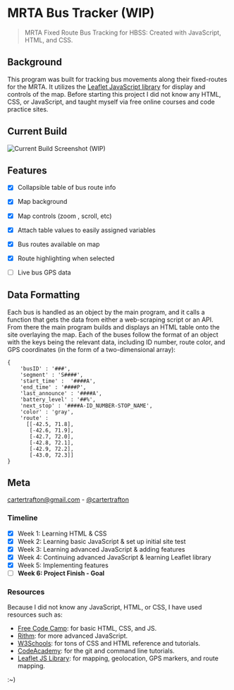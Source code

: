 # MRTA Bus Tracker (WIP)
>MRTA Fixed Route Bus Tracking for HBSS: Created with JavaScript, HTML, and CSS.

## Background
This program was built for tracking bus movements along their fixed-routes for the MRTA.
It utilizes the [Leaflet JavaScript library](https://github.com/Leaflet/Leaflet)
for display and controls of the map. Before starting this project I did not know any HTML, CSS, or JavaScript, and taught myself via free online courses and code practice sites.

## Current Build
![Current Build Screenshot (WIP)](https://i.imgur.com/K4XAA7J.png)

## Features
- [x] Collapsible table of bus route info
- [x] Map background
- [x] Map controls (zoom , scroll, etc)
- [x] Attach table values to easily assigned variables
- [x] Bus routes available on map
- [x] Route highlighting when selected
- [ ] Live bus GPS data


## Data Formatting
Each bus is handled as an object by the main program, and it calls a function that gets the data from either a web-scraping script or an API. From there the main program builds and displays an HTML table onto the site overlaying the map. Each of the buses follow the format of an object with the keys being the relevant data, including ID number, route color, and GPS coordinates (in the form of a two-dimensional array):

```
{
    'busID' : '###',
    'segment' : 'S####',
    'start_time' :  '####A',
    'end_time' : '####P',
    'last_announce' : '####A',
    'battery_level' : '##%',
    'next_stop' : '####A-ID_NUMBER-STOP_NAME',
    'color' : 'gray',
    'route' :
      [[-42.5, 71.8],
       [-42.6, 71.9],
       [-42.7, 72.0],
       [-42.8, 72.1],
       [-42.9, 72.2],
       [-43.0, 72.3]]
}
```

## Meta
cartertrafton@gmail.com - [@cartertrafton](https://github.com/cartertrafton/)

### Timeline
- [x] Week 1: Learning HTML & CSS
- [x] Week 2: Learning basic JavaScript & set up initial site test
- [x] Week 3: Learning advanced JavaScript & adding features
- [x] Week 4: Continuing advanced JavaScript & learning Leaflet
library
- [x] Week 5: Implementing features
- [ ] **Week 6: Project Finish - Goal**

### Resources
Because I did not know any JavaScript, HTML, or CSS, I have used resources such as:
- [Free Code Camp](https://learn.freecodecamp.org): for basic HTML, CSS, and JS.
- [Rithm](https://www.rithmschool.com/courses): for more advanced JavaScript.
- [W3Schools](https://www.w3schools.com/default.asp): for tons of CSS and HTML reference and tutorials.
- [CodeAcademy](https://www.codecademy.com): for the git and command line tutorials.
- [Leaflet JS Library](https://leafletjs.com/reference-1.3.2.html): for mapping, geolocation, GPS markers, and route mapping.

:~)
